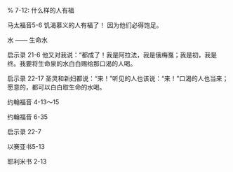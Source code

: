 % 7-12: 什么样的人有福

马太福音5-6
饥渴慕义的人有福了！
因为他们必得饱足。

水 —— 生命水

启示录 21-6
他又对我说：“都成了！我是阿拉法，我是俄梅戛；我是初，我是终。我要将生命泉的水白白赐给那口渴的人喝。

启示录 22-17
圣灵和新妇都说：“来！”听见的人也该说：“来！”口渴的人也当来；愿意的，都可以白白取生命的水喝。

约翰福音 4-13～15

约翰福音 6-35

启示录 22-7

以赛亚书5-13

耶利米书 2-13
